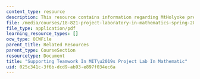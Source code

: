 ```yaml
---
content_type: resource
description: This resource contains information regarding MtHolyoke presentation.
file: /media/courses/18-821-project-laboratory-in-mathematics-spring-2013/025c341c3f6bdcd9ab93e897f034ec6a_MIT18_821S13_NeXT_prs.pdf
file_type: application/pdf
learning_resource_types: []
ocw_type: OCWFile
parent_title: Related Resources
parent_type: CourseSection
resourcetype: Document
title: "Supporting Teamwork In MIT\u2019s Project Lab In Mathematic"
uid: 025c341c-3f6b-dcd9-ab93-e897f034ec6a
---
```

